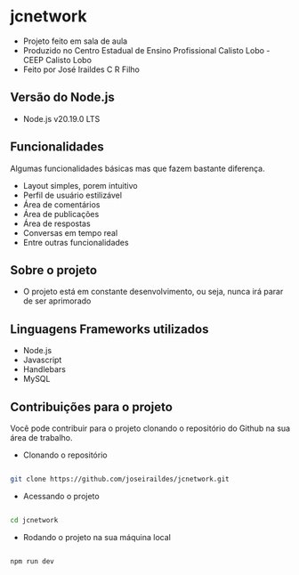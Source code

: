 # jcnetwork

- Projeto feito em sala de aula
- Produzido no Centro Estadual de Ensino Profissional Calisto Lobo - CEEP Calisto Lobo
- Feito por José Iraildes C R Filho

## Versão do Node.js
- Node.js v20.19.0 LTS

## Funcionalidades
Algumas funcionalidades básicas mas que fazem bastante diferença.
- Layout simples, porem intuitivo
- Perfil de usuário estilizável
- Área de comentários
- Área de publicações
- Área de respostas
- Conversas em tempo real
- Entre outras funcionalidades

## Sobre o projeto
- O projeto está em constante desenvolvimento, ou seja, nunca irá parar de ser aprimorado

## Linguagens Frameworks utilizados
- Node.js
- Javascript
- Handlebars
- MySQL

## Contribuições para o projeto
Você pode contribuir para o projeto clonando o repositório do Github na sua área de trabalho.

- Clonando o repositório
```sh

git clone https://github.com/joseiraildes/jcnetwork.git

```

- Acessando o projeto
```sh

cd jcnetwork

```

- Rodando o projeto na sua máquina local
```sh

npm run dev

```